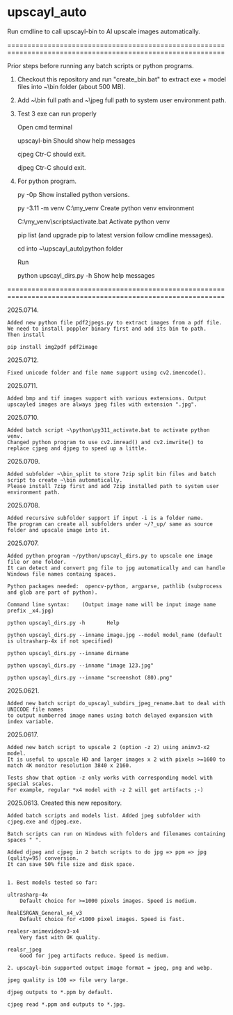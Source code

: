 # upscayl_auto
Run cmdline to call upscayl-bin to AI upscale images automatically.

============================================================================================================

Prior steps before running any batch scripts or python programs.

1. Checkout this repository and run "create_bin.bat" to extract exe + model files into ~\bin folder (about 500 MB).

2. Add ~\bin full path and ~\jpeg full path to system user environment path.

3. Test 3 exe can run properly

	Open cmd terminal
	
	upscayl-bin         Should show help messages
	
	cjpeg				Ctr-C should exit.
	
	djpeg				Ctr-C should exit.

4. For python program.

	py -0p        Show installed python versions.
	
	py -3.11 -m venv C:\my_venv          Create python venv environment
	
	C:\my_venv\scripts\activate.bat		 Activate python venv
	
	pip list    (and upgrade pip to latest version follow cmdline messages).
	
	cd into ~\upscayl_auto\python folder
	
	Run 
	
	python upscayl_dirs.py -h        Show help messages



============================================================================================================

2025.0714.

	Added new python file pdf2jpegs.py to extract images from a pdf file.
	We need to install poppler binary first and add its bin to path.
	Then install
	
	pip install img2pdf pdf2image
	

2025.0712.

	Fixed unicode folder and file name support using cv2.imencode().

2025.0711.

	Added bmp and tif images support with various extensions. Output upscayled images are always jpeg files with extension ".jpg".

2025.0710.

	Added batch script ~\python\py311_activate.bat to activate python venv.
	Changed python program to use cv2.imread() and cv2.imwrite() to replace cjpeg and djpeg to speed up a little.
	
	
2025.0709.

	Added subfolder ~\bin_split to store 7zip split bin files and batch script to create ~\bin automatically.
	Please install 7zip first and add 7zip installed path to system user environment path.
	

2025.0708.

	Added recursive subfolder support if input -i is a folder name.
	The program can create all subfolders under ~/?_up/ same as source folder and upscale image into it.

2025.0707.

	Added python program ~/python/upscayl_dirs.py to upscale one image file or one folder.
	It can detect and convert png file to jpg automatically and can handle Windows file names containg spaces.
	
	Python packages needed:  opencv-python, argparse, pathlib (subprocess and glob are part of python).
	
	Command line syntax:	(Output image name will be input image name prefix _x4.jpg)
	
	python upscayl_dirs.py -h		Help
	
	python upscayl_dirs.py --inname image.jpg --model model_name (default is ultrasharp-4x if not specified)
	
	python upscayl_dirs.py --inname dirname
	
	python upscayl_dirs.py --inname "image 123.jpg"
	
	python upscayl_dirs.py --inname "screenshot (80).png"
	

2025.0621.

	Added new batch script do_upscayl_subdirs_jpeg_rename.bat to deal with UNICODE file names
	to output numberred image names using batch delayed expansion with index variable.

2025.0617.

	Added new batch script to upscale 2 (option -z 2) using animv3-x2 model.
	It is useful to upscale HD and larger images x 2 with pixels >=1600 to match 4K monitor resolution 3840 x 2160.
	
	Tests show that option -z only works with corresponding model with special scales.
	For example, regular *x4 model with -z 2 will get artifacts ;-)


2025.0613.	Created this new repository.

	Added batch scripts and models list. Added jpeg subfolder with cjpeg.exe and djpeg.exe.
	
	Batch scripts can run on Windows with folders and filenames containing spaces " ".
	
	Added djpeg and cjpeg in 2 batch scripts to do jpg => ppm => jpg (qulity=95) conversion.
	It can save 50% file size and disk space.

	
	1. Best models tested so far:
	
	ultrasharp-4x	
		Default choice for >=1000 pixels images. Speed is medium.
	
	RealESRGAN_General_x4_v3	
		Default choice for <1000 pixel images. Speed is fast.
		
	realesr-animevideov3-x4
		Very fast with OK quality.
		
	realsr_jpeg
		Good for jpeg artifacts reduce. Speed is medium.
		
	2. upscayl-bin supported output image format = jpeg, png and webp.
	
	jpeg quality is 100 => file very large.
	
	djpeg outputs to *.ppm by default.
	
	cjpeg read *.ppm and outputs to *.jpg.
	
	